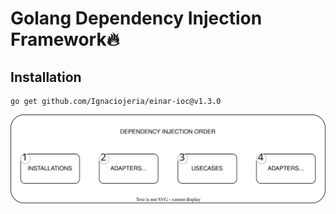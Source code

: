 # Golang Dependency Injection Framework🔥

## Installation
    go get github.com/Ignaciojeria/einar-ioc@v1.3.0

![Diagram](diagram.drawio.svg)
